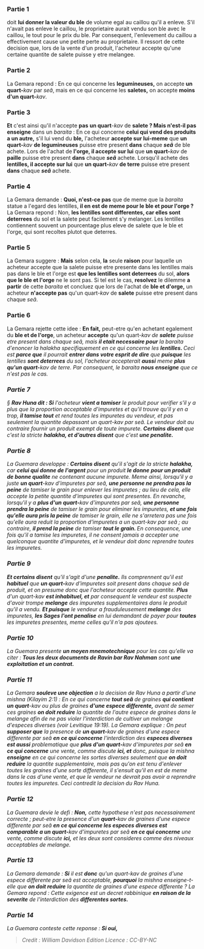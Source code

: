
### Partie 1
doit <b>lui donner la valeur du ble</b> de volume egal au caillou qu'il a enleve. S'il n'avait pas enleve le caillou, le proprietaire aurait vendu son ble avec le caillou, le tout pour le prix du ble. Par consequent, l'enlevement du caillou a effectivement cause une petite perte au proprietaire. Il ressort de cette decision que, lors de la vente d'un produit, l'acheteur accepte qu'une certaine quantite de salete puisse y etre melangee.

### Partie 2
La Gemara repond : En ce qui concerne les <b>legumineuses,</b> on accepte <b>un quart-</b><i>kav</i> par <i>seâ</i>, mais en ce qui concerne les <b>saletes,</b> on accepte <b>moins d'un quart-</b><i>kav</i>.

### Partie 3
<b>Et</b> c'est ainsi qu'il n'accepte <b>pas</b> <b>un quart</b>-<i>kav</i> de <b>salete ? Mais n'est-il pas enseigne</b> dans un <i>baraita</i> : En ce qui concerne <b>celui qui vend des produits a un autre,</b> s'il lui vend du <b>ble,</b> l'acheteur <b>accepte sur lui-meme</b> que <b>un quart-</b><i>kav</i> <b>de legumineuses</b> puisse etre present <b>dans</b> chaque <b><i>seâ</i></b> de ble achete. Lors de l'achat de <b>l'orge, il accepte sur lui</b> que <b>un quart-</b><i>kav</i> de <b>paille</b> puisse etre present <b>dans</b> chaque <b><i>seâ</i></b> achete. Lorsqu'il achete des <b>lentilles, il accepte sur lui</b> que <b>un quart-</b><i>kav</i> <b>de terre</b> puisse etre present <b>dans</b> chaque <b><i>seâ</i></b> achete.

### Partie 4
La Gemara demande : <b>Quoi, n'est-ce pas</b> que de meme que la <i>baraita</i> statue a l'egard des lentilles, <b>il en est de meme pour le ble et pour l'orge ?</b> La Gemara repond : Non, <b>les lentilles sont differentes, car elles sont deterrees</b> du sol et la salete peut facilement s'y melanger. Les lentilles contiennent souvent un pourcentage plus eleve de salete que le ble et l'orge, qui sont recoltes plutot que deterres.

### Partie 5
La Gemara suggere : <b>Mais</b> selon cela, <b>la</b> seule <b>raison</b> pour laquelle un acheteur accepte que la salete puisse etre presente dans les lentilles mais pas dans le ble et l'orge est <b>que les lentilles sont deterrees</b> du sol, <b>alors que le ble et l'orge</b> ne le sont pas. </b> Si tel est le cas, <b>resolvez</b> le dilemme <b>a partir</b> de cette <i>baraita</i> et concluez que lors de l'achat de <b>ble et d'orge,</b> un acheteur <b>n'accepte pas</b> qu'un quart-<i>kav</i> de <b>salete</b> puisse etre present dans chaque <i>seâ</i>.

### Partie 6
La Gemara rejette cette idee : <b>En fait,</b> peut-etre qu'en achetant egalement du <b>ble et de l'orge</b>, un acheteur <b>accepte</b> qu'un quart-<i>kav</b> de <b>salete</b> puisse etre present dans chaque <i>seâ</i>, mais <b>il etait necessaire pour</b> la <i>baraita</i> d'enoncer la <i>halakha</i> specifiquement en ce qui concerne les <b>lentilles. </b> Ceci est <b>parce que</b> il pourrait <b>entrer dans votre esprit de dire</b> que <b>puisque</b> les lentilles <b>sont deterrees</b> du sol, l'acheteur accepterait <b>aussi</b> meme <b>plus qu'un quart-</b><i>kav</i> de terre. Par consequent, le <i>baraita</i> <b>nous enseigne</b> que ce n'est pas le cas.

### Partie 7
§ <b>Rav Huna dit : Si</b> l'acheteur <b>vient a tamiser</b> le produit pour verifier s'il y a plus que la proportion acceptable d'impuretes et qu'il trouve qu'il y en a trop, <b>il tamise tout</b> et rend toutes les impuretes au vendeur, et pas seulement la quantite depassant un quart-<i>kav</i> par <i>seâ</i>. Le vendeur doit au contraire fournir un produit exempt de toute impurete. <b>Certains disent</b> que c'est la stricte <b><i>halakha</i>, et d'autres disent</b> que c'est <b>une penalite.</b>

### Partie 8
La Guemara developpe : <b>Certains disent</b> qu'il s'agit de la stricte <b><i>halakha</i>,</b> car <b>celui qui donne de l'argent</b> pour un produit <b>le donne</b> <b>pour un produit de bonne qualite</b> ne contenant aucune impurete. Meme ainsi, lorsqu'il y a juste <b>un quart</b>-<i>kav</i> d'impuretes par <i>seâ</i>, <b>une personne ne prendra pas la peine</b> de tamiser le grain pour enlever les impuretes ; au lieu de cela, elle accepte la petite quantite d'impuretes qui sont presentes. En revanche, lorsqu'il y a <b>plus d'un quart-</b><i>kav</i> d'impuretes par <i>seâ</i>, <b>une personne prendra la peine</b> de tamiser le grain pour eliminer les impuretes, <b>et une fois qu'elle aura pris la peine</b> de tamiser le grain, elle ne s'arretera pas une fois qu'elle aura reduit la proportion d'impuretes a un quart-<i>kav</i> par <i>seâ</i> ; au contraire, <b>il prend la peine</b> de tamiser <b>tout le grain. </b> En consequence, une fois qu'il a tamise les impuretes, il ne consent jamais a accepter une quelconque quantite d'impuretes, et le vendeur doit donc reprendre toutes les impuretes.

### Partie 9
<b>Et certains disent</b> qu'il s'agit d'une <b>penalite.</b> Ils comprennent qu'il est <b>habituel</b> que <b>un quart-</b><i>kav</i> d'impuretes soit present dans chaque <i>seâ</i> de produit, et on presume donc que l'acheteur accepte cette quantite. <b>Plus</b> d'un quart-<i>kav</i> <b>est inhabituel, et</b> par consequent le vendeur est suspecte d'avoir trompe <b>melange</b> des impuretes supplementaires dans le produit qu'il a vendu. <b>Et puisque</b> le vendeur a frauduleusement <b>melange</b> des impuretes, <b>les Sages l'ont penalise</b> en lui demandant de payer pour <b>toutes</b> les impuretes presentes, meme celles qu'il n'a pas ajoutees.

### Partie 10
La Guemara presente <b>un moyen mnemotechnique</b> pour les cas qu'elle va citer : <b>Tous les deux documents de Ravin bar Rav Nahman</b> sont <b>une exploitation et un contrat.</b>

### Partie 11
La Gemara <b>souleve une objection</b> a la decision de Rav Huna a partir d'une mishna (<i>Kilayim</i> 2:1) : En ce qui concerne <b>tout <i>seâ</i></b> de graines <b>qui contient un quart</b>-<i>kav</i> ou plus de graines <b>d'une espece differente,</b> avant de semer ces graines <b>on doit reduire</b> la quantite de l'autre espece de graines dans le melange afin de ne pas violer l'interdiction de cultiver un melange d'especes diverses (voir Levitique 19:19). La Gemara explique : On peut <b>supposer que</b> la presence de <b>un quart-</b><i>kav</i> de graines d'une espece differente par <i>seâ</i> <b>en ce qui concerne</b> l'interdiction des <b>especes diverses est aussi</b> problematique que <b>plus d'un quart-</b><i>kav</i> d'impuretes par <i>seâ</i> <b>en ce qui concerne</b> une vente, comme discute <b>ici, et</b> donc, puisque la mishna <b>enseigne</b> en ce qui concerne les sortes diverses seulement que <b>on doit reduire</b> la quantite supplementaire, mais pas qu'on est tenu d'enlever toutes les graines d'une sorte differente, il s'ensuit qu'il en est de meme dans le cas d'une vente, et que le vendeur ne devrait pas avoir a reprendre toutes les impuretes. Ceci contredit la decision du Rav Huna.

### Partie 12
La Guemara devie le defi : <b>Non,</b> cette hypothese n'est pas necessairement correcte ; peut-etre la presence d'un <b>quart-</b><i>kav</i> de graines d'une espece differente par <i>seâ</i> <b>en ce qui concerne les especes diverses est comparable a un quart-</b><i>kav</i> d'impuretes par <i>seâ</i> <b>en ce qui concerne</b> une vente, comme discute <b>ici,</b> et les deux sont consideres comme des niveaux acceptables de melange.

### Partie 13
La Gemara demande : <b>Si</b> il est <b>donc</b> qu'un quart-<i>kav</i> de graines d'une espece differente par <i>seâ</i> est acceptable, <b>pourquoi</b> la mishna enseigne-t-elle que <b>on doit reduire</b> la quantite de graines d'une espece differente ? La Gemara repond : Cette exigence est un decret rabbinique <b>en raison de la severite</b> de l'interdiction des <b>differentes sortes.</b>

### Partie 14
La Guemara conteste cette reponse : <b>Si oui,</b>

>Credit : William Davidson Edition
>Licence : CC-BY-NC